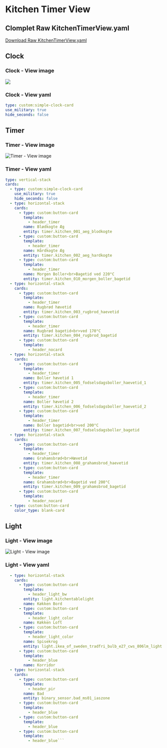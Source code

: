 # Kitchen Timer View

## Clomplet Raw KitchenTimerView.yaml

[Download Raw KitchenTimerView.yaml](./Raw/KitchenTimerView.yaml)

## Clock

### Clock - View image

![](./images/Sk%C3%A6rmbillede%20fra%202023-01-03%2000-17-44.png)

### Clock - View yaml

```yaml
type: custom:simple-clock-card
use_military: true
hide_seconds: false
```

## Timer

### Timer - View image

![Timer - View image](./images/Sk%C3%A6rmbillede%20fra%202023-01-03%2000-34-21.png)

### Timer - View yaml

```yaml
type: vertical-stack
cards:
  - type: custom:simple-clock-card
    use_military: true
    hide_seconds: false
  - type: horizontal-stack
    cards:
      - type: custom:button-card
        template:
          - header_timer
        name: Blødkogte Æg
        entity: timer.kitchen_001_aeg_blodkogte
      - type: custom:button-card
        template:
          - header_timer
        name: Hårdkogte Æg
        entity: timer.kitchen_002_aeg_hardkogte
      - type: custom:button-card
        template:
          - header_timer
        name: Morgen Boller<br>Bagetid ved 220°C
        entity: timer.kitchen_010_morgen_boller_bagetid
  - type: horizontal-stack
    cards:
      - type: custom:button-card
        template:
          - header_timer
        name: Rugbrød hævetid
        entity: timer.kitchen_003_rugbrod_haevetid
      - type: custom:button-card
        template:
          - header_timer
        name: Rugbrød bagetid<br>ved 170°C
        entity: timer.kitchen_004_rugbrod_bagetid
      - type: custom:button-card
        template:
          - header_nocard
  - type: horizontal-stack
    cards:
      - type: custom:button-card
        template:
          - header_timer
        name: Boller hævetid 1
        entity: timer.kitchen_005_fodselsdagsboller_haevetid_1
      - type: custom:button-card
        template:
          - header_timer
        name: Boller hævetid 2
        entity: timer.kitchen_006_fodselsdagsboller_haevetid_2
      - type: custom:button-card
        template:
          - header_timer
        name: Boller bagetid<br>ved 200°C
        entity: timer.kitchen_007_fodselsdagsboller_bagetid
  - type: horizontal-stack
    cards:
      - type: custom:button-card
        template:
          - header_timer
        name: Grahamsbrød<br>Hævetid
        entity: timer.kitchen_008_grahamsbrod_haevetid
      - type: custom:button-card
        template:
          - header_timer
        name: Grahamsbrød<br>Bagetid ved 200°C
        entity: timer.kitchen_009_grahamsbrod_bagetid
      - type: custom:button-card
        template:
          - header_nocard
  - type: custom:button-card
    color_type: blank-card

```

## Light

### Light - View image

![Light - View image](./images/Sk%C3%A6rmbillede%20fra%202023-01-03%2000-31-42.png)

### Light - View yaml

```yaml
  - type: horizontal-stack
    cards:
      - type: custom:button-card
        template:
          - header_light_bw
        entity: light.kitchentablelight
        name: Køkken Bord
      - type: custom:button-card
        template:
          - header_light_color
        name: Køkken Loft
      - type: custom:button-card
        template:
          - header_light_color
        name: Spisekrog
        entity: light.ikea_of_sweden_tradfri_bulb_e27_cws_806lm_light
      - type: custom:button-card
        template:
          - header_blue
        name: Korridor
  - type: horizontal-stack
    cards:
      - type: custom:button-card
        template:
          - header_pir
        name: Bad
        entity: binary_sensor.bad_ms01_iaszone
      - type: custom:button-card
        template:
          - header_blue
      - type: custom:button-card
        template:
          - header_blue
      - type: custom:button-card
        template:
          - header_blue```
